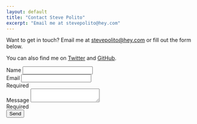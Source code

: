 ```yaml
---
layout: default
title: "Contact Steve Polito"
excerpt: "Email me at stevepolito@hey.com"
---
```


Want to get in touch? Email me at <a href="mailto:stevepolito@hey.com">stevepolito@hey.com</a> or fill out the form
below.

You can also find me on [Twitter][] and [GitHub][].

<form name="contact" data-netlify="true" method="POST" action="/thanks/" class="vstack gap-4">
  <div class="row">
    <div class="col-auto">
      <label for="name" class="form-label">Name</label>
      <input type="text" id="name" name="name" class="form-control">
    </div>
    <div class="col-auto">
      <label for="email" class="form-label">Email</label>
      <input type="email" id="email" name="email" class="form-control" required>
      <div class="form-text">Required</div>
    </div>
  </div>
  <div class="row">
    <div>
      <label for="message" class="form-label">Message</label>
      <textarea id="message" name="message" class="form-control" required></textarea>
      <div class="form-text">Required</div>
    </div>
  </div>
  <div class="row">
    <div class="col-auto">
      <button type="submit" class="btn btn-primary">Send</button>
    </div>
  </div>
</form>

[twitter]: https://twitter.com/stevepolitodsgn
[github]: https://github.com/stevepolitodesign

